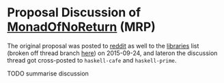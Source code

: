 # Proposal Discussion of [MonadOfNoReturn](proposal/monad-of-no-return) (MRP)



The original proposal was posted to [
reddit](https://www.reddit.com/r/haskell/comments/3mb8lb/monad_of_no_return_proposal_mrp/) as well to the [
libraries](http://thread.gmane.org/gmane.comp.lang.haskell.libraries/25274) list  (broken off thread branch [
here](http://thread.gmane.org/gmane.comp.lang.haskell.libraries/25380)) on 2015-09-24, and lateron the discussion thread got cross-posted to `haskell-cafe` and `haskell-prime`.



TODO summarise discussion


